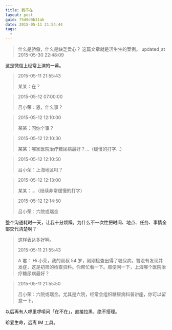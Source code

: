 ```yaml
---
title: 我不在
layout: post
guid: 75d9d0b31ab
date: 2015-05-11 21:54:44
tags:
  -
---
```


> 什么是骄傲，什么是缺乏爱心？
> 这篇文章就是活生生的案例。
> updated_at 2015-05-30 22:48:09

这是微信上经常上演的一幕。

> 2015-05-11 21:55:43
>
> 某某：在？

> 2015-05-12 07:00:00
>
> 吕小荣：恩，什么事？

> 2015-05-12 12:10:00
>
> 某某：问你个事？

> 2015-05-12 12:10:30
>
> 某某：哪家医院治疗糖尿病最好？...（缓慢的打字...）

> 2015-05-12 12:10:50
>
> 吕小荣：上海地区吗？

> 2015-05-12 12:13:00
>
> 某某：...（继续非常缓慢的打字）

> 2015-05-12 12:14:50
>
> 吕小荣：六院或瑞金


整个沟通耗时一天，让我十分烦躁。为什么不一次性把时间、地点、任务、事情全部交代清楚啊？

> 这样表达多好啊。
>
> 2015-05-11 21:55:43
>
> A 君： Hi 小荣，我的叔叔 54 岁，刚刚检查出得了糖尿病，暂没有发现并发症，这是初筛的检查资料。你帮忙看一下。顺便问一下，上海哪个医院治疗糖尿病最好？

> 2015-05-11 21:55:50
>
> 吕小荣：六院或瑞金。尤其是六院，经常会组织糖尿病科普讲座，你可以留意一下。


以后再有人啰里啰嗦问「在不在」，直接拉黑，绝不搭理。


珍爱生命，远离 IM 工具。


